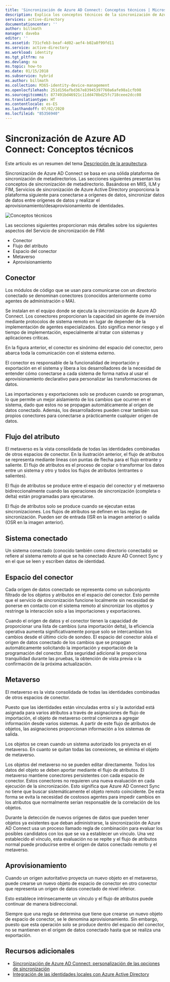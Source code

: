 ```yaml
---
title: 'Sincronización de Azure AD Connect: Conceptos técnicos | Microsoft Docs'
description: Explica los conceptos técnicos de la sincronización de Azure AD Connect.
services: active-directory
documentationcenter: ''
author: billmath
manager: daveba
editor: ''
ms.assetid: 731cfeb3-beaf-4d02-aef4-b02a8f99fd11
ms.service: active-directory
ms.workload: identity
ms.tgt_pltfrm: na
ms.devlang: na
ms.topic: how-to
ms.date: 01/15/2018
ms.subservice: hybrid
ms.author: billmath
ms.collection: M365-identity-device-management
ms.openlocfilehash: 251d156afbd367e83945397760a6afe98a1cfb98
ms.sourcegitcommit: 877491bd46921c11dd478bd25fc718ceee2dcc08
ms.translationtype: HT
ms.contentlocale: es-ES
ms.lasthandoff: 07/02/2020
ms.locfileid: "85356940"
---
```

# <a name="azure-ad-connect-sync-technical-concepts"></a>Sincronización de Azure AD Connect: Conceptos técnicos
Este artículo es un resumen del tema [Descripción de la arquitectura](how-to-connect-sync-technical-concepts.md).

Sincronización de Azure AD Connect se basa en una sólida plataforma de sincronización de metadirectorios.
Las secciones siguientes presentan los conceptos de sincronización de metadirectorio.
Basándose en MIIS, ILM y FIM, Servicios de sincronización de Azure Active Directory proporciona la plataforma siguiente para conectarse a orígenes de datos, sincronizar datos de datos entre orígenes de datos y realizar el aprovisionamiento/desaprovisionamiento de identidades.

![Conceptos técnicos](./media/how-to-connect-sync-technical-concepts/scenario.png)

Las secciones siguientes proporcionan más detalles sobre los siguientes aspectos del Servicio de sincronización de FIM:

* Conector
* Flujo del atributo
* Espacio del conector
* Metaverso
* Aprovisionamiento

## <a name="connector"></a>Conector
Los módulos de código que se usan para comunicarse con un directorio conectado se denominan conectores (conocidos anteriormente como agentes de administración o MA).

Se instalan en el equipo donde se ejecuta la sincronización de Azure AD Connect. Los conectores proporcionan la capacidad sin agente de inversión mediante protocolos de sistema remoto en lugar de depender de la implementación de agentes especializados. Esto significa menor riesgo y el tiempo de implementación, especialmente al tratar con sistemas y aplicaciones críticas.

En la figura anterior, el conector es sinónimo del espacio del conector, pero abarca toda la comunicación con el sistema externo.

El conector es responsable de la funcionalidad de importación y exportación en el sistema y libera a los desarrolladores de la necesidad de entender cómo conectarse a cada sistema de forma nativa al usar el aprovisionamiento declarativo para personalizar las transformaciones de datos.

Las importaciones y exportaciones solo se producen cuando se programan, lo que permite un mejor aislamiento de los cambios que ocurren en el sistema, dado que estos no se propagan automáticamente al origen de datos conectado. Además, los desarrolladores pueden crear también sus propios conectores para conectarse a prácticamente cualquier origen de datos.

## <a name="attribute-flow"></a>Flujo del atributo
El metaverso es la vista consolidada de todas las identidades combinadas de otros espacios de conector. En la ilustración anterior, el flujo de atributos se representa mediante líneas con puntas de flecha para el flujo entrante y saliente. El flujo de atributos es el proceso de copiar o transformar los datos entre un sistema y otro y todos los flujos de atributos (entrantes o salientes).

El flujo de atributos se produce entre el espacio del conector y el metaverso bidireccionalmente cuando las operaciones de sincronización (completa o delta) están programadas para ejecutarse.

El flujo de atributos solo se produce cuando se ejecutan estas sincronizaciones. Los flujos de atributos se definen en las reglas de sincronización. Pueden ser de entrada (ISR en la imagen anterior) o salida (OSR en la imagen anterior).

## <a name="connected-system"></a>Sistema conectado
Un sistema conectado (conocido también como directorio conectado) se refiere al sistema remoto al que se ha conectado Azure AD Connect Sync y en el que se leen y escriben datos de identidad.

## <a name="connector-space"></a>Espacio del conector
Cada origen de datos conectado se representa como un subconjunto filtrado de los objetos y atributos en el espacio del conector.
Esto permite que el servicio de sincronización funcione localmente sin necesidad de ponerse en contacto con el sistema remoto al sincronizar los objetos y restringe la interacción solo a las importaciones y exportaciones.

Cuando el origen de datos y el conector tienen la capacidad de proporcionar una lista de cambios (una importación delta), la eficiencia operativa aumenta significativamente porque solo se intercambian los cambios desde el último ciclo de sondeo. El espacio del conector aísla el origen de datos conectado de los cambios que se propagan automáticamente solicitando la importación y exportación de la programación del conector. Esta seguridad adicional le proporciona tranquilidad durante las pruebas, la obtención de vista previa o la confirmación de la próxima actualización.

## <a name="metaverse"></a>Metaverso
El metaverso es la vista consolidada de todas las identidades combinadas de otros espacios de conector.

Puesto que las identidades están vinculadas entra sí y la autoridad está asignada para varios atributos a través de asignaciones de flujo de importación, el objeto de metaverso central comienza a agregar información desde varios sistemas. A partir de este flujo de atributos de objetos, las asignaciones proporcionan información a los sistemas de salida.

Los objetos se crean cuando un sistema autorizado los proyecta en el metaverso. En cuanto se quitan todas las conexiones, se elimina el objeto de metaverso.

Los objetos del metaverso no se pueden editar directamente. Todos los datos del objeto se deben aportar mediante el flujo de atributos. El metaverso mantiene conectores persistentes con cada espacio de conector. Estos conectores no requieren una nueva evaluación en cada ejecución de la sincronización. Esto significa que Azure AD Connect Sync no tiene que buscar sistemáticamente el objeto remoto coincidente. De esta forma se evita la necesidad de costosos agentes para impedir cambios en los atributos que normalmente serían responsable de la correlación de los objetos.

Durante la detección de nuevos orígenes de datos que pueden tener objetos ya existentes que deban administrarse, la sincronización de Azure AD Connect usa un proceso llamado regla de combinación para evaluar los posibles candidatos con los que se va a establecer un vínculo.
Una vez establecido el vínculo, esta evaluación no se repite y el flujo de atributos normal puede producirse entre el origen de datos conectado remoto y el metaverso.

## <a name="provisioning"></a>Aprovisionamiento
Cuando un origen autoritativo proyecta un nuevo objeto en el metaverso, puede crearse un nuevo objeto de espacio de conector en otro conector que representa un origen de datos conectado de nivel inferior.

Esto establece intrínsecamente un vínculo y el flujo de atributos puede continuar de manera bidireccional.

Siempre que una regla se determina que tiene que crearse un nuevo objeto de espacio de conector, se le denomina aprovisionamiento. Sin embargo, puesto que esta operación solo se produce dentro del espacio del conector, no se mantienen en el origen de datos conectado hasta que se realiza una exportación.

## <a name="additional-resources"></a>Recursos adicionales
* [Sincronización de Azure AD Connect: personalización de las opciones de sincronización](how-to-connect-sync-whatis.md)
* [Integración de las identidades locales con Azure Active Directory](whatis-hybrid-identity.md)

<!--Image references-->
[1]: ./media/active-directory-aadsync-technical-concepts/ic750598.png
